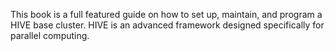 This book is a full featured guide on how to set up, maintain, and program a HIVE base cluster. HIVE is an advanced framework designed specifically for parallel computing.